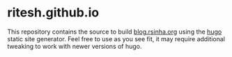 # ritesh.github.io
This repository contains the source to build [blog.rsinha.org](https://blog.rsinha.org) using the [hugo](https://gohugo.io) static site generator. 
Feel free to use as you see fit, it may require additional tweaking to work with newer versions of hugo.


